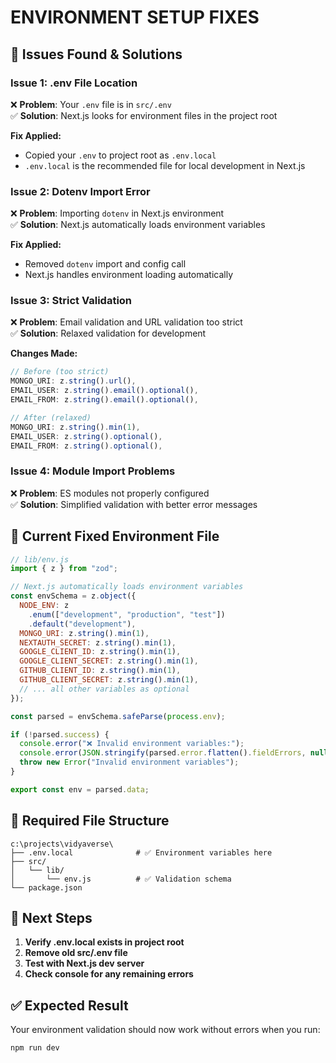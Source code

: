 # ENVIRONMENT SETUP FIXES

## 🚨 **Issues Found & Solutions**

### **Issue 1: .env File Location**

❌ **Problem**: Your `.env` file is in `src/.env`  
✅ **Solution**: Next.js looks for environment files in the project root

**Fix Applied:**

- Copied your `.env` to project root as `.env.local`
- `.env.local` is the recommended file for local development in Next.js

### **Issue 2: Dotenv Import Error**

❌ **Problem**: Importing `dotenv` in Next.js environment  
✅ **Solution**: Next.js automatically loads environment variables

**Fix Applied:**

- Removed `dotenv` import and config call
- Next.js handles environment loading automatically

### **Issue 3: Strict Validation**

❌ **Problem**: Email validation and URL validation too strict  
✅ **Solution**: Relaxed validation for development

**Changes Made:**

```javascript
// Before (too strict)
MONGO_URI: z.string().url(),
EMAIL_USER: z.string().email().optional(),
EMAIL_FROM: z.string().email().optional(),

// After (relaxed)
MONGO_URI: z.string().min(1),
EMAIL_USER: z.string().optional(),
EMAIL_FROM: z.string().optional(),
```

### **Issue 4: Module Import Problems**

❌ **Problem**: ES modules not properly configured  
✅ **Solution**: Simplified validation with better error messages

## 🔧 **Current Fixed Environment File**

```javascript
// lib/env.js
import { z } from "zod";

// Next.js automatically loads environment variables
const envSchema = z.object({
  NODE_ENV: z
    .enum(["development", "production", "test"])
    .default("development"),
  MONGO_URI: z.string().min(1),
  NEXTAUTH_SECRET: z.string().min(1),
  GOOGLE_CLIENT_ID: z.string().min(1),
  GOOGLE_CLIENT_SECRET: z.string().min(1),
  GITHUB_CLIENT_ID: z.string().min(1),
  GITHUB_CLIENT_SECRET: z.string().min(1),
  // ... all other variables as optional
});

const parsed = envSchema.safeParse(process.env);

if (!parsed.success) {
  console.error("❌ Invalid environment variables:");
  console.error(JSON.stringify(parsed.error.flatten().fieldErrors, null, 2));
  throw new Error("Invalid environment variables");
}

export const env = parsed.data;
```

## 📁 **Required File Structure**

```
c:\projects\vidyaverse\
├── .env.local              # ✅ Environment variables here
├── src/
│   └── lib/
│       └── env.js          # ✅ Validation schema
└── package.json
```

## 🚀 **Next Steps**

1. **Verify .env.local exists in project root**
2. **Remove old src/.env file**
3. **Test with Next.js dev server**
4. **Check console for any remaining errors**

## ✅ **Expected Result**

Your environment validation should now work without errors when you run:

```bash
npm run dev
```
